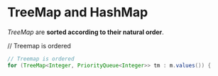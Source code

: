 # TreeMap and HashMap

 _TreeMap_ are **sorted according to their natural order**.

// Treemap is ordered 

```java
// Treemap is ordered
for (TreeMap<Integer, PriorityQueue<Integer>> tm : m.values()) {
```

